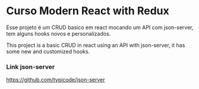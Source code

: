 # Curso Modern React with Redux

Esse projeto é um CRUD basico em react mocando um API com json-server, tem alguns hooks novos e personalizados.

This project is a basic CRUD in react using an API with json-server, it has some new and customized hooks.

### Link json-server

https://github.com/typicode/json-server
